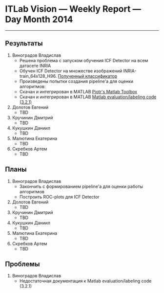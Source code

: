 # ITLab Vision — Weekly Report — Day Month 2014

----------------

## Результаты

  1. Виноградов Владислав
     - Решена проблема с запуском обучения ICF Detector на всем датасете INRIA
     - Обучен ICF Detector на множестве изображений INRIA-train_64x128_H96. [Полученный классификатор](https://github.com/ITLab-Vision/obj-detect-classifiers/blob/master/trained-classifiers/icfdetector/64x128_H96_model.xml)
     - Произведены попытки создания pipeline'a для оценки алгоритмов:
      * Скачан и интегрирован в MATLAB [Piotr's Matlab Toolbox](http://vision.ucsd.edu/~pdollar/toolbox/doc/index.html)
      * Скачан и интегрирован в MATLAB [Matlab evaluation/labeling code (3.2.1)](http://www.vision.caltech.edu/Image_Datasets/CaltechPedestrians/code/code3.2.1.zip)
  1. Долотов Евгений
     - TBD
  1. Кручинин Дмитрий
     - TBD
  1. Кукушкин Даниил
     - TBD
  1. Малютина Екатерина
     - TBD
  1. Скребков Артем
     - TBD

## Планы

  1. Виноградов Владислав
     - Закончить с формированием pipeline'а для оценки работы алгоритмов
     - Построить ROC-plots для ICF Detector
  1. Долотов Евгений
     - TBD
  1. Кручинин Дмитрий
     - TBD
  1. Кукушкин Даниил
     - TBD
  1. Малютина Екатерина
     - TBD
  1. Скребков Артем
     - TBD

## Проблемы
  1. Виноградов Владислав
     - Недостаточная документация к Matlab evaluation/labeling code (3.2.1)
